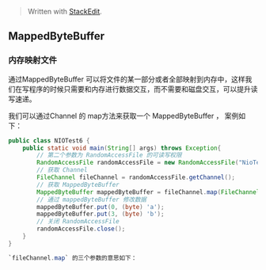


> Written with [StackEdit](https://stackedit.io/).
## MappedByteBuffer

### 内存映射文件
通过MappedByteBuffer 可以将文件的某一部分或者全部映射到内存中，这样我们在写程序的时候只需要和内存进行数据交互，而不需要和磁盘交互，可以提升读写速递。

我们可以通过Channel 的 map方法来获取一个 MappedByteBuffer ， 案例如下：

```java
public class NIOTest6 {  
    public static void main(String[] args) throws Exception{
	    // 第二个参数为 RandomAccessFile 的可读写权限
        RandomAccessFile randomAccessFile = new RandomAccessFile("NioTest6.txt", "rw");  
        // 获取 Channel
        FileChannel fileChannel = randomAccessFile.getChannel();  
        // 获取 MappedByteBuffer
        MappedByteBuffer mappedByteBuffer = fileChannel.map(FileChannel.MapMode.READ_WRITE, 0, 5);  
		// 通过 mappedByteBuffer 修改数据
        mappedByteBuffer.put(0, (byte) 'a');  
        mappedByteBuffer.put(3, (byte) 'b');  
		// 关闭 RandomAccessFile
        randomAccessFile.close();  
    }  
}

`fileChannel.map` 的三个参数的意思如下：

```
<!--stackedit_data:
eyJoaXN0b3J5IjpbLTE2MjA2MjQyNyw2MjYwOTQ4OTZdfQ==
-->